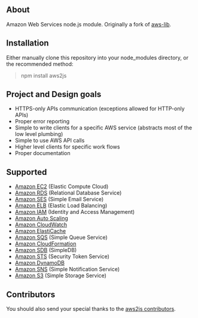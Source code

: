 ## About

Amazon Web Services node.js module. Originally a fork of [aws-lib](https://github.com/livelycode/aws-lib/).

## Installation

Either manually clone this repository into your node_modules directory, or the recommended method:

> npm install aws2js

## Project and Design goals

 * HTTPS-only APIs communication (exceptions allowed for HTTP-only APIs)
 * Proper error reporting
 * Simple to write clients for a specific AWS service (abstracts most of the low level plumbing)
 * Simple to use AWS API calls
 * Higher level clients for specific work flows
 * Proper documentation

## Supported

 * [Amazon EC2](https://github.com/SaltwaterC/aws2js/wiki/EC2-Client) (Elastic Compute Cloud)
 * [Amazon RDS](https://github.com/SaltwaterC/aws2js/wiki/RDS-Client) (Relational Database Service)
 * [Amazon SES](https://github.com/SaltwaterC/aws2js/wiki/SES-Client) (Simple Email Service)
 * [Amazon ELB](https://github.com/SaltwaterC/aws2js/wiki/ELB-Client) (Elastic Load Balancing)
 * [Amazon IAM](https://github.com/SaltwaterC/aws2js/wiki/IAM-Client) (Identity and Access Management)
 * [Amazon Auto Scaling](https://github.com/SaltwaterC/aws2js/wiki/Auto-Scaling-Client)
 * [Amazon CloudWatch](https://github.com/SaltwaterC/aws2js/wiki/CloudWatch-Client)
 * [Amazon ElastiCache](https://github.com/SaltwaterC/aws2js/wiki/ElastiCache-Client)
 * [Amazon SQS](https://github.com/SaltwaterC/aws2js/wiki/SQS-Client) (Simple Queue Service)
 * [Amazon CloudFormation](https://github.com/SaltwaterC/aws2js/wiki/CloudFormation-Client)
 * [Amazon SDB](https://github.com/SaltwaterC/aws2js/wiki/SDB-Client) (SimpleDB)
 * [Amazon STS](https://github.com/SaltwaterC/aws2js/wiki/STS-Client) (Security Token Service)
 * [Amazon DynamoDB](https://github.com/SaltwaterC/aws2js/wiki/DynamoDB-Client)
 * [Amazon SNS](https://github.com/SaltwaterC/aws2js/wiki/SNS-Client) (Simple Notification Service)
 * [Amazon S3](https://github.com/SaltwaterC/aws2js/wiki/S3-Client) (Simple Storage Service)

## Contributors

You should also send your special thanks to the [aws2js contributors](https://github.com/SaltwaterC/aws2js/blob/master/CONTRIBUTORS.md).

